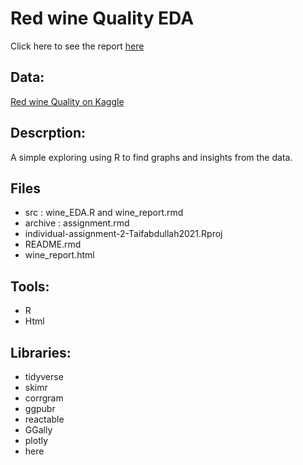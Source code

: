 # Red wine Quality EDA

Click here to see the report [here](https://misk-dsi.github.io/individual-assignment-2-Taifabdullah2021/)

## Data:
[Red wine Quality on Kaggle](https://www.kaggle.com/datasets/uciml/red-wine-quality-cortez-et-al-2009?datasetId=4458&searchQuery=r)

## Descrption:
A simple exploring using R to find graphs and insights from the data. 


## Files
- src : wine_EDA.R and wine_report.rmd
- archive : assignment.rmd
- individual-assignment-2-Taifabdullah2021.Rproj
- README.rmd
- wine_report.html

## Tools:
- R 
- Html

## Libraries:
- tidyverse
- skimr
- corrgram
- ggpubr
- reactable
- GGally
- plotly
- here

